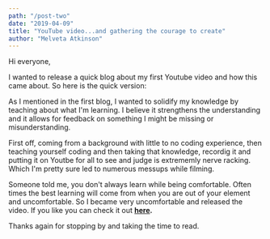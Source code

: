 ```yaml
---
path: "/post-two"
date: "2019-04-09"
title: "YouTube video...and gathering the courage to create"
author: "Melveta Atkinson"
---
```


Hi everyone,

I wanted to release a quick blog about my first Youtube video and how this came about. So here is the quick version:

As I mentioned in the first blog, I wanted to solidify my knowledge by teaching about what I'm learning. I believe it strengthens the understanding and it allows for feedback on something I might be missing or misunderstanding.

First off, coming from a background with little to no coding experience, then teaching yourself coding and then taking that knowledge, recordig it and putting it on Youtbe for all to see and judge is extrememly nerve racking. Which I'm pretty sure led to numerous messups while filming. 

Someone told me, you don't always learn while being comfortable. Often times the best learning will come from when you are out of your element and uncomfortable. So I became very uncomfortable and released the video. If you like you can check it out **[here](https://www.youtube.com/watch?v=brw5s5dhM7o&t=5s).**

Thanks again for stopping by and taking the time to read.